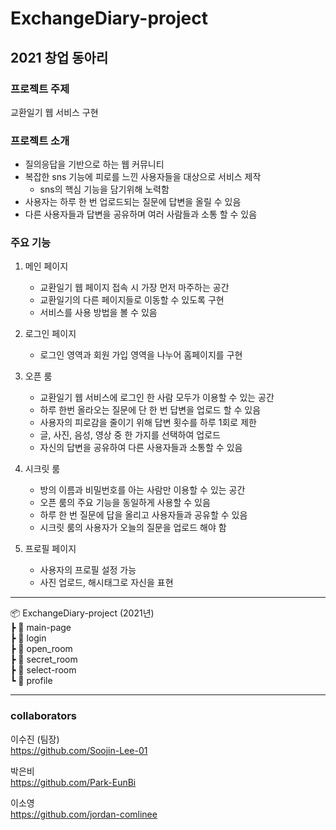 # ExchangeDiary-project
## 2021 창업 동아리 

### 프로젝트 주제 
교환일기 웹 서비스 구현   

### 프로젝트 소개 
* 질의응답을 기반으로 하는 웹 커뮤니티
* 복잡한 sns 기능에 피로를 느낀 사용자들을 대상으로 서비스 제작
    * sns의 핵심 기능을 담기위해 노력함
* 사용자는 하루 한 번 업로드되는 질문에 답변을 올릴 수 있음
* 다른 사용자들과 답변을 공유하며 여러 사람들과 소통 할 수 있음 

### 주요 기능 
1. 메인 페이지  
   * 교환일기 웹 페이지 접속 시 가장 먼저 마주하는 공간 
   * 교환일기의 다른 페이지들로 이동할 수 있도록 구현
   * 서비스를 사용 방법을 볼 수 있음
  
2. 로그인 페이지   
   * 로그인 영역과 회원 가입 영역을 나누어 홈페이지를 구현   

3. 오픈 룸 
    * 교환일기 웹 서비스에 로그인 한 사람 모두가 이용할 수 있는 공간
    * 하루 한번 올라오는 질문에 단 한 번 답변을 업로드 할 수 있음
    - 사용자의 피로감을 줄이기 위해 답변 횟수를 하루 1회로 제한
    - 글, 사진, 음성, 영상 중 한 가지를 선택하여 업로드  
    * 자신의 답변을 공유하여 다른 사용자들과 소통할 수 있음 

4. 시크릿 룸
    * 방의 이름과 비밀번호를 아는 사람만 이용할 수 있는 공간
    * 오픈 룸의 주요 기능을 동일하게 사용할 수 있음 
    - 하루 한 번 질문에 답을 올리고 사용자들과 공유할 수 있음
    -  시크릿 룸의 사용자가 오늘의 질문을 업로드 해야 함 

5. 프로필 페이지 
    * 사용자의 프로필 설정 가능 
    -  사진 업로드, 해시태그로 자신을 표현 

---

📦 ExchangeDiary-project (2021년)  
┣ 📂 main-page    
┣ 📂 login    
┣ 📂 open_room  
┣ 📂 secret_room  
┣ 📂 select-room  
┗ 📂 profile  

---
### collaborators
이수진 (팀장)    
https://github.com/Soojin-Lee-01    

박은비     
https://github.com/Park-EunBi    

이소영     
https://github.com/jordan-comlinee    
